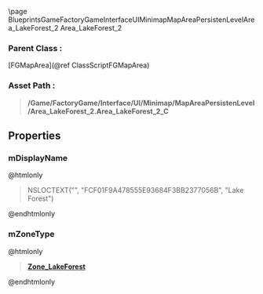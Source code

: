 \page BlueprintsGameFactoryGameInterfaceUIMinimapMapAreaPersistenLevelArea_LakeForest_2 Area_LakeForest_2
### Parent Class :
[FGMapArea](@ref ClassScriptFGMapArea)
### Asset Path :
<b><blockquote>/Game/FactoryGame/Interface/UI/Minimap/MapAreaPersistenLevel/Area_LakeForest_2.Area_LakeForest_2_C</blockquote></b>
## Properties

### mDisplayName
@htmlonly
<blockquote>NSLOCTEXT("", "FCF01F9A478555E93684F3BB2377056B", "Lake Forest")</blockquote>
@endhtmlonly

### mZoneType
@htmlonly
<b><a href="_blueprints_game_factory_game-shared_audio_music_zone__lake_forest.html"><blockquote>Zone_LakeForest</blockquote></a></b>
@endhtmlonly

